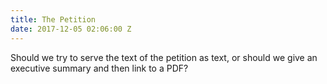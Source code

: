 ```yaml
---
title: The Petition
date: 2017-12-05 02:06:00 Z
---
```


Should we try to serve the text of the petition as text, or should we give an executive summary and then link to a PDF?
